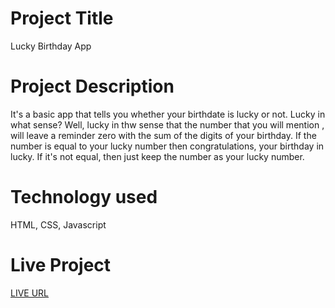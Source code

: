  # Project Title

Lucky Birthday App

 # Project Description

It's a basic app that tells you whether your birthdate is lucky or not. Lucky in what sense? Well, lucky in thw sense that the number that you will mention , will leave a reminder zero with the sum of the digits of your birthday. If the number is equal to your lucky number then congratulations,  your birthday in lucky. If it's not equal, then just keep the number as your lucky number.

 # Technology used

 HTML, CSS, Javascript

  # Live Project

  [LIVE URL](https://lucky-birthdayapp-neogcamp.netlify.app/)
